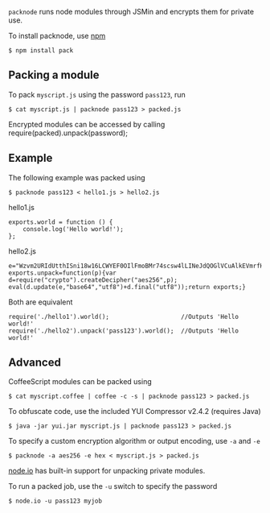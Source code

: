 `packnode` runs node modules through JSMin and encrypts them for private use.

To install packnode, use [npm](http://github.com/isaacs/npm)

    $ npm install pack

## Packing a module
    
To pack `myscript.js` using the password `pass123`, run

    $ cat myscript.js | packnode pass123 > packed.js
    
Encrypted modules can be accessed by calling  require(packed).unpack(password);
    
## Example

The following example was packed using

    $ packnode pass123 < hello1.js > hello2.js

hello1.js

    exports.world = function () {
        console.log('Hello world!');
    };

hello2.js

    e="Wzvm2URIdUtthISni18w16LCWYEF0OIlFmoBMr74scsw4lLINeJdQOGlVCuAlkEVmrfH2//xsrpRd8bikbPZtQ==";
    exports.unpack=function(p){var d=require("crypto").createDecipher("aes256",p);
    eval(d.update(e,"base64","utf8")+d.final("utf8"));return exports;}

Both are equivalent

    require('./hello1').world();                    //Outputs 'Hello world!'
    require('./hello2').unpack('pass123').world();  //Outputs 'Hello world!'

## Advanced

CoffeeScript modules can be packed using
    
    $ cat myscript.coffee | coffee -c -s | packnode pass123 > packed.js
    
To obfuscate code, use the included YUI Compressor v2.4.2 (requires Java)

    $ java -jar yui.jar myscript.js | packnode pass123 > packed.js
    
To specify a custom encryption algorithm or output encoding, use `-a` and `-e`

    $ packnode -a aes256 -e hex < myscript.js > packed.js
    
[node.io](http://node.io) has built-in support for unpacking private modules.

To run a packed job, use the `-u` switch to specify the password

    $ node.io -u pass123 myjob